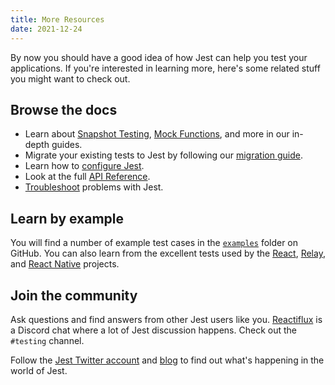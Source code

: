 ```yaml
---
title: More Resources
date: 2021-12-24
---
```


By now you should have a good idea of how Jest can help you test your applications. If you're interested in learning more, here's some related stuff you might want to check out.

## Browse the docs

- Learn about [Snapshot Testing](SnapshotTesting.md), [Mock Functions](MockFunctions.md), and more in our in-depth guides.
- Migrate your existing tests to Jest by following our [migration guide](MigrationGuide.md).
- Learn how to [configure Jest](Configuration.md).
- Look at the full [API Reference](GlobalAPI.md).
- [Troubleshoot](Troubleshooting.md) problems with Jest.

## Learn by example

You will find a number of example test cases in the [`examples`](https://github.com/jestjs/jest/tree/main/examples) folder on GitHub. You can also learn from the excellent tests used by the [React](https://github.com/facebook/react/tree/main/packages/react/src/__tests__), [Relay](https://github.com/facebook/relay/tree/main/packages/react-relay/__tests__), and [React Native](https://github.com/facebook/react-native/tree/main/Libraries/Animated/__tests__) projects.

## Join the community

Ask questions and find answers from other Jest users like you. [Reactiflux](https://discord.gg/j6FKKQQrW9) is a Discord chat where a lot of Jest discussion happens. Check out the `#testing` channel.

Follow the [Jest Twitter account](https://twitter.com/jestjs_) and [blog](/blog/) to find out what's happening in the world of Jest.
